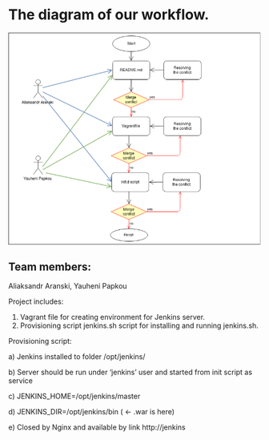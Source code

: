 # The diagram of our workflow.
![picture](img/Diagram.png)

## Team members:

Aliaksandr Aranski, Yauheni Papkou

Project includes:
1. Vagrant file for creating environment for Jenkins server.
2. Provisioning script jenkins.sh script for installing and running jenkins.sh.

Provisioning script:

a) Jenkins installed to folder /opt/jenkins/

b) Server should be run under ‘jenkins’ user and started from init script as service

c) JENKINS_HOME=/opt/jenkins/master

d) JENKINS_DIR=/opt/jenkins/bin  ( <- .war is here)

e) Closed by Nginx and available by link http://jenkins



